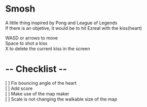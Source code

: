 # Smosh
A little thing inspired by Pong and League of Legends<br>
If there is an objetive, it would be to hit Ezreal with the kiss(heart)

WASD or arrows to move<br>
Space to shot a kiss<br>
X to delete the current kiss in the screen

# -- Checklist --
[ ] Fix bouncing angle of the heart<br>
[ ] Add score<br>
[ ] Make use of the map maker<br>
[ ] Scale is not changing the walkable size of the map